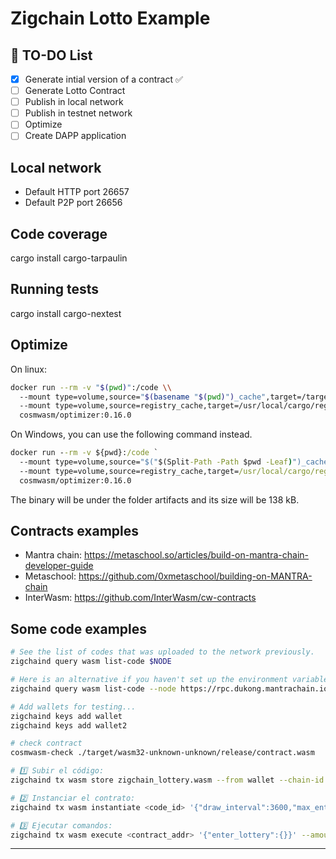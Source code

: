 # Zigchain Lotto Example
## 📌 TO-DO List

- [x] Generate intial version of a contract  ✅
- [ ] Generate Lotto Contract
- [ ] Publish in local network
- [ ] Publish in testnet network
- [ ] Optimize
- [ ] Create DAPP application

## Local network
* Default HTTP port 26657
* Default P2P port 26656

## Code coverage
cargo install cargo-tarpaulin

## Running tests
cargo install cargo-nextest

## Optimize
On linux:
```bash
docker run --rm -v "$(pwd)":/code \\
  --mount type=volume,source="$(basename "$(pwd)")_cache",target=/target \\
  --mount type=volume,source=registry_cache,target=/usr/local/cargo/registry \\
  cosmwasm/optimizer:0.16.0
```

On Windows, you can use the following command instead.
```cmd
docker run --rm -v ${pwd}:/code `
  --mount type=volume,source="$("$(Split-Path -Path $pwd -Leaf)")_cache",target=/target `
  --mount type=volume,source=registry_cache,target=/usr/local/cargo/registry `
  cosmwasm/optimizer:0.16.0
```
The binary will be under the folder artifacts and its size will be 138 kB.

## Contracts examples
* Mantra chain: https://metaschool.so/articles/build-on-mantra-chain-developer-guide
* Metaschool: https://github.com/0xmetaschool/building-on-MANTRA-chain
* InterWasm: https://github.com/InterWasm/cw-contracts


## Some code examples
```bash
# See the list of codes that was uploaded to the network previously.
zigchaind query wasm list-code $NODE

# Here is an alternative if you haven't set up the environment variables to interact with the network previously:
zigchaind query wasm list-code --node https://rpc.dukong.mantrachain.io:443

# Add wallets for testing...
zigchaind keys add wallet
zigchaind keys add wallet2

# check contract
cosmwasm-check ./target/wasm32-unknown-unknown/release/contract.wasm

# 1️⃣ Subir el código:
zigchaind tx wasm store zigchain_lottery.wasm --from wallet --chain-id ...

# 2️⃣ Instanciar el contrato:
zigchaind tx wasm instantiate <code_id> '{"draw_interval":3600,"max_entry_amount":"1000000"}' --from wallet --label "lottery" --chain-id ...

# 3️⃣ Ejecutar comandos:
zigchaind tx wasm execute <contract_addr> '{"enter_lottery":{}}' --amount 500000uatom --from player
```

-------------------------



